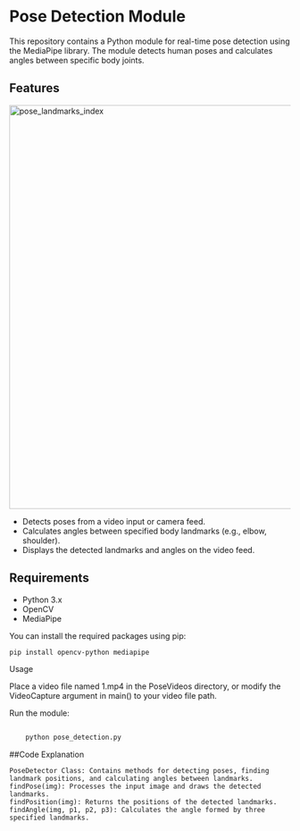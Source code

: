 # Pose Detection Module

This repository contains a Python module for real-time pose detection using the MediaPipe library. The module detects human poses and calculates angles between specific body joints.

## Features
<img width="723" alt="pose_landmarks_index" src="https://github.com/user-attachments/assets/2434a9c1-a536-4f80-8cd6-1887ffd62751">

- Detects poses from a video input or camera feed.
- Calculates angles between specified body landmarks (e.g., elbow, shoulder).
- Displays the detected landmarks and angles on the video feed.

## Requirements

- Python 3.x
- OpenCV
- MediaPipe

You can install the required packages using pip:

```bash
pip install opencv-python mediapipe 
```
Usage

Place a video file named 1.mp4 in the PoseVideos directory, or modify the VideoCapture argument in main() to your video file path.

Run the module:

```bash

    python pose_detection.py
```
##Code Explanation

    PoseDetector Class: Contains methods for detecting poses, finding landmark positions, and calculating angles between landmarks.
    findPose(img): Processes the input image and draws the detected landmarks.
    findPosition(img): Returns the positions of the detected landmarks.
    findAngle(img, p1, p2, p3): Calculates the angle formed by three specified landmarks.
